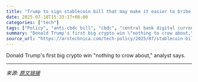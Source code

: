 ```yaml
---
title: "Trump to sign stablecoin bill that may make it easier to bribe the president"
date: 2025-07-18T15:33:17+08:00
categories: ["tech"]
tags: ["Policy", "anti-cbdc bill", "cbdc", "central bank digital currency", "clarity act", "cryptocurrency", "digital assets", "Donald Trump", "genius act", "stablecoins"]
summary: "Donald Trump's first big crypto win \"nothing to crow about,\" analyst says."
source_url: "https://arstechnica.com/tech-policy/2025/07/stablecoin-bill-heads-to-trumps-desk-without-blocks-on-presidential-grifting/"
---
```


Donald Trump's first big crypto win "nothing to crow about," analyst says.

---

*来源: [原文链接](https://arstechnica.com/tech-policy/2025/07/stablecoin-bill-heads-to-trumps-desk-without-blocks-on-presidential-grifting/)*
